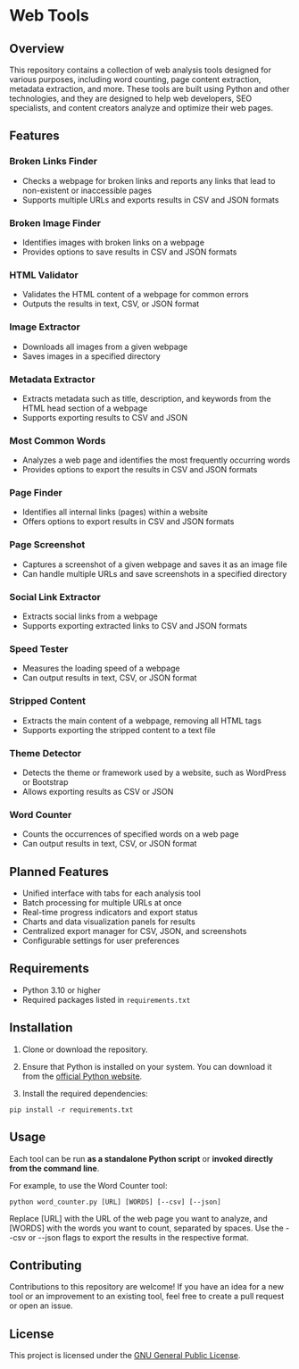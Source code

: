 # Web Tools

## Overview

This repository contains a collection of web analysis tools designed for various purposes, including word counting, page content extraction, metadata extraction, and more. These tools are built using Python and other technologies, and they are designed to help web developers, SEO specialists, and content creators analyze and optimize their web pages.

## Features

### Broken Links Finder

- Checks a webpage for broken links and reports any links that lead to non-existent or inaccessible pages
- Supports multiple URLs and exports results in CSV and JSON formats

### Broken Image Finder

- Identifies images with broken links on a webpage
- Provides options to save results in CSV and JSON formats

### HTML Validator

- Validates the HTML content of a webpage for common errors
- Outputs the results in text, CSV, or JSON format

### Image Extractor

- Downloads all images from a given webpage
- Saves images in a specified directory

### Metadata Extractor

- Extracts metadata such as title, description, and keywords from the HTML head section of a webpage
- Supports exporting results to CSV and JSON

### Most Common Words

- Analyzes a web page and identifies the most frequently occurring words
- Provides options to export the results in CSV and JSON formats

### Page Finder

- Identifies all internal links (pages) within a website
- Offers options to export results in CSV and JSON formats

### Page Screenshot

- Captures a screenshot of a given webpage and saves it as an image file
- Can handle multiple URLs and save screenshots in a specified directory

### Social Link Extractor

- Extracts social links from a webpage
- Supports exporting extracted links to CSV and JSON formats

### Speed Tester

- Measures the loading speed of a webpage
- Can output results in text, CSV, or JSON format

### Stripped Content

- Extracts the main content of a webpage, removing all HTML tags
- Supports exporting the stripped content to a text file

### Theme Detector

- Detects the theme or framework used by a website, such as WordPress or Bootstrap
- Allows exporting results as CSV or JSON

### Word Counter

- Counts the occurrences of specified words on a web page
- Can output results in text, CSV, or JSON format

## Planned Features

- Unified interface with tabs for each analysis tool
- Batch processing for multiple URLs at once
- Real-time progress indicators and export status
- Charts and data visualization panels for results
- Centralized export manager for CSV, JSON, and screenshots
- Configurable settings for user preferences

## Requirements

- Python 3.10 or higher
- Required packages listed in `requirements.txt`

## Installation

1. Clone or download the repository.

2. Ensure that Python is installed on your system. You can download it from the [official Python website](https://www.python.org/downloads/).

3. Install the required dependencies:

```
pip install -r requirements.txt
```

## Usage

Each tool can be run **as a standalone Python script** or **invoked directly from the command line**.

For example, to use the Word Counter tool:

`python word_counter.py [URL] [WORDS] [--csv] [--json]`

Replace [URL] with the URL of the web page you want to analyze, and [WORDS] with the words you want to count, separated by spaces. Use the --csv or --json flags to export the results in the respective format.

## Contributing

Contributions to this repository are welcome! If you have an idea for a new tool or an improvement to an existing tool, feel free to create a pull request or open an issue.

## License

This project is licensed under the [GNU General Public License](https://www.gnu.org/licenses/gpl-3.0.en.html).
